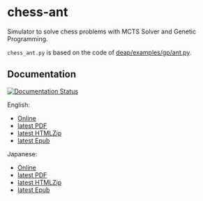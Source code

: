 # chess-ant

Simulator to solve chess problems with MCTS Solver and Genetic Programming.

`chess_ant.py` is based on the code of
[deap/examples/gp/ant.py](https://github.com/DEAP/deap/blob/master/examples/gp/ant.py).


## Documentation

[![Documentation Status](https://readthedocs.org/projects/chess-ant/badge/?version=latest)](https://chess-ant.readthedocs.io/en/latest/?badge=latest)

English:

- [Online](https://chess-ant.readthedocs.io/en/latest/)
- [latest PDF](https://chess-ant.readthedocs.io/_/downloads/en/latest/pdf/)
- [latest HTMLZip](https://chess-ant.readthedocs.io/_/downloads/en/latest/htmlzip/)
- [latest Epub](https://chess-ant.readthedocs.io/_/downloads/en/latest/epub/)

Japanese:

- [Online](https://chess-ant.readthedocs.io/ja/latest/)
- [latest PDF](https://chess-ant.readthedocs.io/_/downloads/ja/latest/pdf/)
- [latest HTMLZip](https://chess-ant.readthedocs.io/_/downloads/ja/latest/htmlzip/)
- [latest Epub](https://chess-ant.readthedocs.io/_/downloads/ja/latest/epub/)
